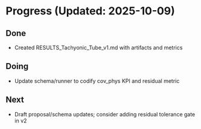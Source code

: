 # Progress (Updated: 2025-10-09)

## Done

- Created RESULTS_Tachyonic_Tube_v1.md with artifacts and metrics

## Doing

- Update schema/runner to codify cov_phys KPI and residual metric

## Next

- Draft proposal/schema updates; consider adding residual tolerance gate in v2

